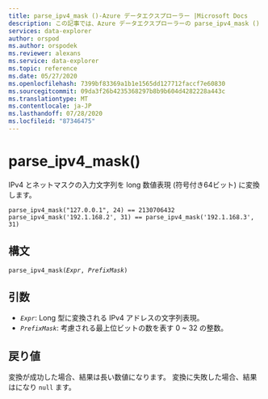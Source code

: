 ```yaml
---
title: parse_ipv4_mask ()-Azure データエクスプローラー |Microsoft Docs
description: この記事では、Azure データエクスプローラーの parse_ipv4_mask () 関数について説明します。
services: data-explorer
author: orspod
ms.author: orspodek
ms.reviewer: alexans
ms.service: data-explorer
ms.topic: reference
ms.date: 05/27/2020
ms.openlocfilehash: 7399bf83369a1b1e1565dd127712faccf7e60830
ms.sourcegitcommit: 09da3f26b4235368297b8b9b604d4282228a443c
ms.translationtype: MT
ms.contentlocale: ja-JP
ms.lasthandoff: 07/28/2020
ms.locfileid: "87346475"
---
```

# <a name="parse_ipv4_mask"></a>parse_ipv4_mask()

IPv4 とネットマスクの入力文字列を long 数値表現 (符号付き64ビット) に変換します。

```kusto
parse_ipv4_mask("127.0.0.1", 24) == 2130706432
parse_ipv4_mask('192.1.168.2', 31) == parse_ipv4_mask('192.1.168.3', 31)
```

## <a name="syntax"></a>構文

`parse_ipv4_mask(`*`Expr`*`, `*`PrefixMask`*`)`

## <a name="arguments"></a>引数

* *`Expr`*: Long 型に変換される IPv4 アドレスの文字列表現。 
* *`PrefixMask`*: 考慮される最上位ビットの数を表す 0 ~ 32 の整数。

## <a name="returns"></a>戻り値

変換が成功した場合、結果は長い数値になります。
変換に失敗した場合、結果はになり `null` ます。
